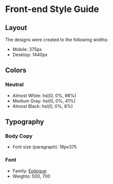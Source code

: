 # Front-end Style Guide

## Layout

The designs were created to the following widths:

- Mobile: 375px
- Desktop: 1440px

## Colors

### Neutral

- Almost White: hsl(0, 0%, 98%)
- Medium Gray: hsl(0, 0%, 41%)
- Almost Black: hsl(0, 0%, 8%)

## Typography

### Body Copy

- Font size (paragraph): 18px375

### Font

- Family: [Epilogue](https://fonts.google.com/specimen/Epilogue)
- Weights: 500, 700
